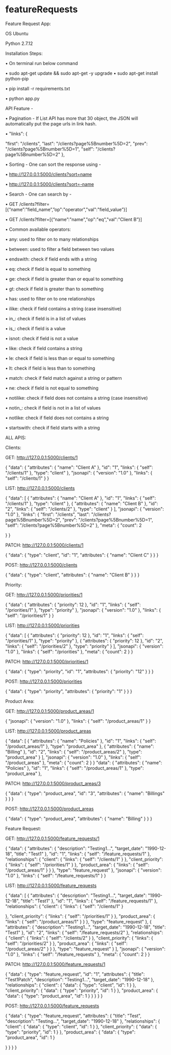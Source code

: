 # featureRequests

Feature Request App: 

OS Ubuntu

Python 2.7.12


Installation Steps:

• On terminal run below command

• sudo apt-get update && sudo apt-get -y upgrade • sudo apt-get install python-pip

• pip install -r requirements.txt

• python app.py

API Feature -

• Pagination - If List API has more that 30 object, the JSON will automatically put the page urls
in link hash.

• "links": {

"first": "/clients",
"last": "/clients?page%5Bnumber%5D=2", "prev": "/clients?page%5Bnumber%5D=1", "self": "/clients?page%5Bnumber%5D=2" },

• Sorting - One can sort the response using -

• http://127.0.0.1:5000/clients?sort=name 

• http://127.0.0.1:5000/clients?sort=-name

• Search - One can search by -

• GET /clients?filter=[{“name”:”field_name”,”op":"operator","val":"field_value”}] 

• GET /clients?filter=[{“name”:"name","op":"eq","val":"Client B”}]

• Common available operators:

• any: used to filter on to many relationships

• between: used to filter a field between two values

• endswith: check if field ends with a string

• eq: check if field is equal to something

• ge: check if field is greater than or equal to something

• gt: check if field is greater than to something

• has: used to filter on to one relationships

• ilike: check if field contains a string (case insensitive)

• in_: check if field is in a list of values

• is_: check if field is a value

• isnot: check if field is not a value

• like: check if field contains a string

• le: check if field is less than or equal to something

• lt: check if field is less than to something

• match: check if field match against a string or pattern

• ne: check if field is not equal to something

• notilike: check if field does not contains a string (case insensitive)

• notin_: check if field is not in a list of values

• notlike: check if field does not contains a string

• startswith: check if field starts with a string
    
 ALL APIS:
 
Clients:

GET: http://127.0.0.1:5000/clients/1

{
"data": {
"attributes": {
"name": "Client A" },
"id": "1", "links": {
"self": "/clients/1" },
"type": "client" },
"jsonapi": {
"version": "1.0" },
"links": {
"self": "/clients/1" }
}

LIST: http://127.0.0.1:5000/clients

{
"data": [
{
"attributes": {
"name": "Client A" },
"id": "1", "links": {
"self": "/clients/1" },
"type": "client" },
{
"attributes": {
"name": "Client B" },
"id": "2", "links": {
"self": "/clients/2" },
"type": "client" }
], "jsonapi": {
"version": "1.0" },
"links": {
"first": "/clients",
"last": "/clients?page%5Bnumber%5D=2", "prev": "/clients?page%5Bnumber%5D=1", "self": "/clients?page%5Bnumber%5D=2"
}, "meta": {
    "count": 2

 } }
 
PATCH: http://127.0.0.1:5000/clients/1

{
"data": {
"type": "client", "id": "1", "attributes": {
"name": "Client C" }
} }

POST: http://127.0.0.1:5000/clients

{
"data": {
"type": "client", "attributes": {
"name": "Client B" }
} }
 
 Priority:
 
GET: http://127.0.0.1:5000/priorities/1

{
"data": {
"attributes": {
"priority": 12 },
"id": "1", "links": {
"self": "/priorities/1" },
"type": "priority" },
"jsonapi": {
"version": "1.0" },
"links": {
"self": "/priorities/1" }
}

LIST: http://127.0.0.1:5000/priorities

{
"data": [
{
"attributes": {
"priority": 12 },
"id": "1", "links": {
"self": "/priorities/1" },
"type": "priority" },
{
"attributes": {
"priority": 12 },
"id": "2", "links": {
"self": "/priorities/2" },
"type": "priority" }
], "jsonapi": {
"version": "1.0" },
"links": {
"self": "/priorities" },
"meta": {
"count": 2 }
}
 
 
 PATCH: http://127.0.0.1:5000/priorities/1
 
{
"data": {
"type": "priority", "id": "1", "attributes": {
"priority": "12" }
} }

POST: http://127.0.0.1:5000/priorities

{
"data": {
"type": "priority", "attributes": {
"priority": "1" }
} }

 Product Area:
 
GET: http://127.0.0.1:5000/product_areas/1

{
"jsonapi": {
"version": "1.0" },
"links": {
"self": "/product_areas/1" }
}

LIST: http://127.0.0.1:5000/product_areas

{
"data": [
{
"attributes": {
"name": "Policies" },
"id": "1", "links": {
"self": "/product_areas/1" },
"type": "product_area" },
{
"attributes": {
"name": "Billing" },
"id": "2", "links": {
"self": "/product_areas/2" },
"type": "product_area" }
], "jsonapi": {
"version": "1.0" },
"links": {
"self": "/product_areas" },
"meta": {
"count": 2 }
}
 "data": { "attributes": {
"name": "Policies" },
"id": "1", "links": {
"self": "/product_areas/1" },
"type": "product_area" },

 PATCH: http://127.0.0.1:5000/product_areas/3
 
{
"data": {
"type": "product_area", "id": "3",
"attributes": {
"name": "Billings" }
} }

POST: http://127.0.0.1:5000/product_areas

{
"data": {
"type": "product_area", "attributes": {
"name": "Billing" }
} }

 Feature Request:
 
GET: http://127.0.0.1:5000/feature_requests/1

{
"data": {
"attributes": {
"description": "Testing1...", "target_date": "1990-12-18", "title": "Test1"
},
"id": "1", "links": {
"self": "/feature_requests/1" },
"relationships": { "client": {
"links": {
"self": "/clients/1" }
}, "client_priority": {
"links": {
"self": "/priorities/1" }
}, "product_area": {
"links": {
"self": "/product_areas/1" }
} },
"type": "feature_request" },
"jsonapi": {
"version": "1.0" },
"links": {
"self": "/feature_requests/1" }
}

LIST: http://127.0.0.1:5000/feature_requests

{
"data": [
{
"attributes": {
"description": "Testing1...", "target_date": "1990-12-18", "title": "Test1"
},
"id": "1", "links": {
"self": "/feature_requests/1" },
"relationships": { "client": {
"links": {
"self": "/clients/1" }
 
 }, "client_priority": {
"links": {
"self": "/priorities/1" }
}, "product_area": {
"links": {
"self": "/product_areas/1" }
} },
"type": "feature_request" },
{
"attributes": {
"description": "Testing1...", "target_date": "1990-12-18", "title": "Test1"
},
"id": "2", "links": {
"self": "/feature_requests/2" },
"relationships": { "client": {
"links": {
"self": "/clients/2" }
}, "client_priority": {
"links": {
"self": "/priorities/2" }
}, "product_area": {
"links": {
"self": "/product_areas/2" }
} },
"type": "feature_request" }
], "jsonapi": {
"version": "1.0" },
"links": {
"self": "/feature_requests" },
"meta": {
"count": 2 }
}

PATCH: http://127.0.0.1:5000/feature_requests/1

{
"data": {
"type": "feature_request", "id": "1",
"attributes": {
"title": "Test1Patch", "description": "Testing1...", "target_date": "1990-12-18"
}, "relationships": {
"client": { "data": {
"type": "client",
"id": 1 }
}, "client_priority": {
"data": {
"type": "priority",
"id": 1 }
}, "product_area": {
"data": {
"type": "product_area",
"id": 1 }
} }
} }

POST: http://127.0.0.1:5000/feature_requests

{
"data": {
"type": "feature_request", "attributes": {
"title": "Test",
"description": "Testing...", "target_date": "1990-12-18"
}, "relationships": {
"client": { "data": {
"type": "client",
"id": 1 }
}, "client_priority": {
"data": {
"type": "priority",
"id": 1 }
}, "product_area": {
"data": {
"type": "product_area",
"id": 1 }
 
} }
} }

